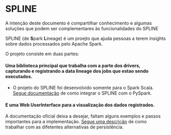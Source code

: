 # SPLINE

A intenção deste documento é compartilhar conhecimento e algumas soluções que podem ser complementares às funcionalidades do SPLINE

SPLINE (de **S**park **L**ineage) é um proejto que ajuda pessoas a terem insights sobre dados processados pelo Apache Spark.

O projeto consiste em duas partes:

#### Uma biblioteca principal que trabalha com a parte dos drivers, capturando e registrando a data lineage dos jobs que estao sendo executados.

* O projeto do SPLINE foi desenvolvido somente para o Spark Scala. [Segue documentação](https://github.com/WilliamPorto/keyruslab-spline/blob/master/PySpark.md "Segue documentação") de como integrar o SPLINE com o PySpark.

#### E uma Web UserInterface para a visualização dos dados registrados.

A documentação oficial deixa a desejar, faltam alguns exemplos e passos importantes para a implementação. [Segue uma descrição](https://github.com/WilliamPorto/keyruslab-spline/blob/master/Persistence.md "Segue uma descrição") de como trabalhar com as difetentes alternativas de persistência.
